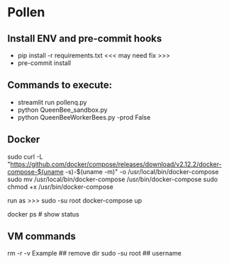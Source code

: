# Pollen

## Install ENV and pre-commit hooks
- pip install -r requirements.txt <<< may need fix >>>
- pre-commit install

## Commands to execute:
- streamlit run pollenq.py
- python QueenBee_sandbox.py
- python QueenBeeWorkerBees.py -prod False

## Docker
sudo curl -L "https://github.com/docker/compose/releases/download/v2.12.2/docker-compose-$(uname -s)-$(uname -m)"  -o /usr/local/bin/docker-compose
sudo mv /usr/local/bin/docker-compose /usr/bin/docker-compose
sudo chmod +x /usr/bin/docker-compose

run as >>> sudo -su root 
docker-compose up

docker ps # show status

## VM commands
rm -r -v Example ## remove dir
sudo -su root ## username

